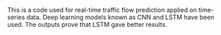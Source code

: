 This is a code used for real-time traffic flow prediction applied on time-series data.
Deep learning models known as CNN and LSTM have been used.
The outputs prove that LSTM gave better results.
